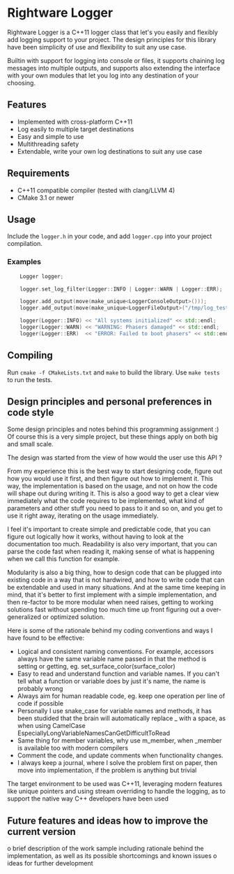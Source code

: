 # Rightware Logger

Rightware Logger is a C++11 logger class that let's you easily and flexibly add logging support to your project.
The design principles for this library have been simplicity of use and flexibility to suit any use case.

Builtin with support for logging into console or files, it supports chaining log messages into multiple outputs, and supports also extending the interface with your own modules that let you log into any destination of your choosing.


## Features

* Implemented with cross-platform C++11
* Log easily to multiple target destinations
* Easy and simple to use
* Multithreading safety
* Extendable, write your own log destinations to suit any use case


## Requirements

* C++11 compatible compiler (tested with clang/LLVM 4)
* CMake 3.1 or newer


## Usage

Include the `logger.h` in your code, and add `logger.cpp` into your project compilation.


### Examples

```cpp
	Logger logger;

	logger.set_log_filter(Logger::INFO | Logger::WARN | Logger::ERR);

	logger.add_output(move(make_unique<LoggerConsoleOutput>()));
	logger.add_output(move(make_unique<LoggerFileOutput>("/tmp/log_test.txt")));

	logger(Logger::INFO) << "All systems initialized" << std::endl;
	logger(Logger::WARN) << "WARNING: Phasers damaged" << std::endl;
	logger(Logger::ERR)  << "ERROR: Failed to boot phasers" << std::endl;
```


## Compiling

Run `cmake -f CMakeLists.txt` and `make` to build the library.
Use `make tests` to run the tests.


## Design principles and personal preferences in code style

Some design principles and notes behind this programming assignment :) Of course this is a very simple project, but these things apply on both big and small scale.

The design was started from the view of how would the user use this API ?

From my experience this is the best way to start designing code, figure out how you would use it first, and then figure out how to implement it. This way, the implementation is based on the usage, and not on how the code will shape out during writing it. This is also a good way to get a clear view immediately what the code requires to be implemented, what kind of parameters and other stuff you need to pass to it and so on, and you get to use it right away, iterating on the usage immediately.

I feel it's important to create simple and predictable code, that you can figure out logically how it works, without having to look at the documentation too much. Readability is also very important, that you can parse the code fast when reading it, making sense of what is happening when we call this function for example.

Modularity is also a big thing, how to design code that can be plugged into existing code in a way that is not hardwired, and how to write code that can be extendable and used in many situations. And at the same time keeping in mind, that it's better to first implement with a simple implementation, and then re-factor to be more modular when need raises, getting to working solutions fast without spending too much time up front figuring out a over-generalized or optimized solution.

Here is some of the rationale behind my coding conventions and ways I have found to be effective:

* Logical and consistent naming conventions. For example, accessors always have the same variable name passed in that the method is setting or getting, eg. set_surface_color(surface_color)
* Easy to read and understand function and variable names. If you can't tell what a function or variable does by just it's name, the name is probably wrong
* Always aim for human readable code, eg. keep one operation per line of code if possible
* Personally I use snake_case for variable names and methods, it has been studided that the brain will automatically replace _ with a space, as when using CamelCase EspeciallyLongVariableNamesCanGetDifficultToRead
* Same thing for member variables, why use m_member, when _member is available too with modern compilers
* Comment the code, and update comments when functionality changes. 
* I always keep a journal, where I solve the problem first on paper, then move into implementation, if the problem is anything but trivial

The target environment to be used was C++11, leveraging modern features like unique pointers and using stream overriding to handle the logging, as to support the native way C++ developers have been used

## Future features and ideas how to improve the current version

o brief description of the work sample including rationale behind the implementation, as well
as its possible shortcomings and known issues o ideas for further development
